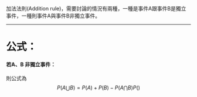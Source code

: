 加法法則(Addition rule)，需要討論的情況有兩種，一種是事件A跟事件B是獨立事件，一種則事件A與事件B非獨立事件。
- - -
# 公式：
#### 若A、B 非獨立事件：
則公式為
$$
P(A\bigcup B)=P(A)+P(B)-P(A \bigcap B)
P()
$$